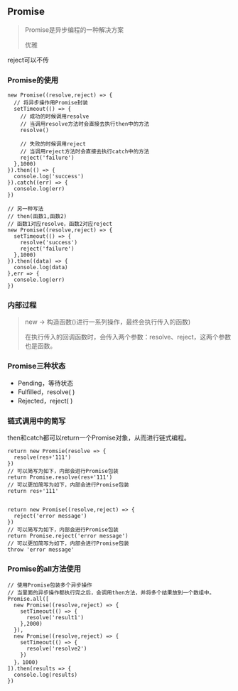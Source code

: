 ## Promise

> Promise是异步编程的一种解决方案
>
> 优雅

reject可以不传

### Promise的使用

```
new Promise((resolve,reject) => {
  // 将异步操作用Promise封装
  setTimeout(() => {
    // 成功的时候调用resolve
    // 当调用resolve方法时会直接去执行then中的方法
    resolve()
    
    // 失败的时候调用reject
    // 当调用reject方法时会直接去执行catch中的方法
    reject('failure')
  },1000)
}).then(() => {
  console.log('success')
}).catch((err) => {
  console.log(err)
})

// 另一种写法
// then(函数1,函数2)
// 函数1对应resolve，函数2对应reject
new Promise((resolve,reject) => {
  setTimeout(() => {
    resolve('success')
    reject('failure')
  },1000)
}).then((data) => {
  console.log(data)
},err => {
  console.log(err)
})
```

### 内部过程

> new -> 构造函数()进行一系列操作，最终会执行传入的函数)
>
> 在执行传入的回调函数时，会传入两个参数：resolve、reject，这两个参数也是函数。

### Promise三种状态

* Pending，等待状态
* Fulfilled，resolve( )
* Rejected，reject( ) 

### 链式调用中的简写

then和catch都可以return一个Promise对象，从而进行链式编程。

```
return new Promsie(resolve => {
  resolve(res+'111')
})
// 可以简写为如下，内部会进行Promise包装
return Promise.resolve(res+'111')
// 可以更加简写为如下，内部会进行Promise包装
return res+'111'


return new Promise((resolve,reject) => {
  reject('error message')
})
// 可以简写为如下，内部会进行Promise包装
return Promise.reject('error message')
// 可以更加简写为如下，内部会进行Promise包装
throw 'error message'
```

### Promise的all方法使用

```
// 使用Promise包装多个异步操作
// 当里面的异步操作都执行完之后，会调用then方法，并将多个结果放到一个数组中。
Promise.all([
  new Promise((resolve,reject) => {
    setTimeout(() => {
      resolve('result1')
    },2000)
  }),
  new Promise((resolve,reject) => {
    setTimeout(() => {
      resolve('resolve2')
    })
  }，1000)
]).then(results => {
  console.log(results)
})
```

